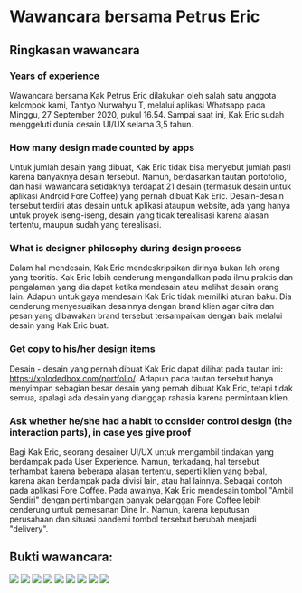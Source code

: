 # Wawancara bersama Petrus Eric

## Ringkasan wawancara

### Years of experience
Wawancara bersama Kak Petrus Eric dilakukan oleh salah satu anggota kelompok kami, Tantyo Nurwahyu T, melalui aplikasi Whatsapp pada Minggu, 27 September 2020, pukul 16.54. Sampai saat ini, Kak Eric sudah menggeluti dunia desain UI/UX selama 3,5 tahun.

### How many design made counted by apps
Untuk jumlah desain yang dibuat, Kak Eric tidak bisa menyebut jumlah pasti karena banyaknya desain tersebut. Namun, berdasarkan tautan portofolio, dan hasil wawancara setidaknya terdapat 21 desain (termasuk desain untuk aplikasi Android Fore Coffee) yang pernah dibuat Kak Eric. Desain-desain tersebut terdiri atas desain untuk aplikasi ataupun website, ada yang hanya untuk proyek iseng-iseng, desain yang tidak terealisasi karena alasan tertentu, maupun sudah yang terealisasi.

### What is designer philosophy during design process
Dalam hal mendesain, Kak Eric mendeskripsikan dirinya bukan lah orang yang teoritis. Kak Eric lebih cenderung mengandalkan pada ilmu praktis dan pengalaman yang dia dapat ketika mendesain atau melihat desain orang lain. Adapun untuk gaya mendesain Kak Eric tidak memiliki aturan baku. Dia cenderung menyesuaikan desainnya dengan brand klien agar citra dan pesan yang dibawakan brand tersebut tersampaikan dengan baik melalui desain yang Kak Eric buat. 

### Get copy to his/her design items
Desain - desain yang pernah dibuat Kak Eric dapat dilihat pada tautan ini: https://xplodedbox.com/portfolio/. Adapun pada tautan tersebut hanya menyimpan sebagian besar desain yang pernah dibuat Kak Eric, tetapi tidak semua, apalagi ada desain yang dianggap rahasia karena permintaan klien. 

### Ask whether he/she had a habit to consider control design (the interaction parts), in case yes give proof
Bagi Kak Eric, seorang desainer UI/UX untuk mengambil tindakan yang berdampak pada User Experience. Namun, terkadang, hal tersebut terhambat karena beberapa alasan tertentu, seperti klien yang bebal, karena akan berdampak pada divisi lain, atau hal lainnya. Sebagai contoh pada aplikasi Fore Coffee. Pada awalnya, Kak Eric mendesain tombol "Ambil Sendiri" dengan pertimbangan banyak pelanggan Fore Coffee lebih cenderung untuk pemesanan Dine In. Namun, karena keputusan perusahaan dan situasi pandemi tombol tersebut berubah menjadi "delivery".


## Bukti wawancara:

![](https://github.com/FarhanHP/Tugas-Interaksi-Manusia-dan-Komputer-113/blob/master/Task%202/interview%201/interview1.jpg)
![](https://github.com/FarhanHP/Tugas-Interaksi-Manusia-dan-Komputer-113/blob/master/Task%202/interview%201/interview2.jpg)
![](https://github.com/FarhanHP/Tugas-Interaksi-Manusia-dan-Komputer-113/blob/master/Task%202/interview%201/interview3.jpg)
![](https://github.com/FarhanHP/Tugas-Interaksi-Manusia-dan-Komputer-113/blob/master/Task%202/interview%201/interview4.jpg)
![](https://github.com/FarhanHP/Tugas-Interaksi-Manusia-dan-Komputer-113/blob/master/Task%202/interview%201/interview5.jpg)
![](https://github.com/FarhanHP/Tugas-Interaksi-Manusia-dan-Komputer-113/blob/master/Task%202/interview%201/interview6.jpg)
![](https://github.com/FarhanHP/Tugas-Interaksi-Manusia-dan-Komputer-113/blob/master/Task%202/interview%201/interview7.jpg)
![](https://github.com/FarhanHP/Tugas-Interaksi-Manusia-dan-Komputer-113/blob/master/Task%202/interview%201/interview8.jpg)
![](https://github.com/FarhanHP/Tugas-Interaksi-Manusia-dan-Komputer-113/blob/master/Task%202/interview%201/interview9.jpg)

